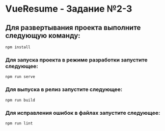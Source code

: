# VueResume - Задание №2-3

## Для развертывания проекта выполните следующую команду:
```
npm install
```

### Для запуска проекта в режиме разработки запустите следующее:
```
npm run serve
```

### Для выпуска в релиз запустите следующее:
```
npm run build
```

### Для исправления ошибок в файлах запустите следующее:
```
npm run lint
```